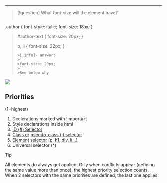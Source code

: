 
***
>[!question] What font-size will the element have?
>```css
.author {
font-style: italic;
font-size: 18px;
}
>
>#author-text {
>font-size: 20px;
>}
>
>p,
>li {
>font-size: 22px;
>}
>```
>>[!info]- answer:
>>```
>>font-size: 20px;
>>```
>>See below why

![](Pasted%20image%2020230522193739.png)
## Priorities
(1=highest)
1. Declerations marked with !important
2. Style declarations inside html
3. [ID (#) Selector](CSS%20%20Selection.md#Selecting%20by%20ID)
4. [Class or](CSS%20%20Selection.md#Selecting%20by%20class) [pseudo-class (:) selector](Pseudo%20classes.md#Examples:)
5. [Element selector (p, h1, div, li...)](CSS%20%20Selection.md#Multiple%20selection)
6. Universal selector (\*)
>[!tip]
>All elements do always get applied.
>Only when conflicts appear (defining the same value more than once), the highest priority selection counts.
>When 2 selectors with the same priorities are defined, the last one applies.

